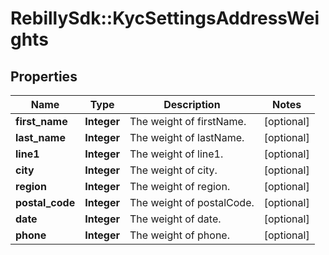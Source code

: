 # RebillySdk::KycSettingsAddressWeights

## Properties
Name | Type | Description | Notes
------------ | ------------- | ------------- | -------------
**first_name** | **Integer** | The weight of firstName. | [optional] 
**last_name** | **Integer** | The weight of lastName. | [optional] 
**line1** | **Integer** | The weight of line1. | [optional] 
**city** | **Integer** | The weight of city. | [optional] 
**region** | **Integer** | The weight of region. | [optional] 
**postal_code** | **Integer** | The weight of postalCode. | [optional] 
**date** | **Integer** | The weight of date. | [optional] 
**phone** | **Integer** | The weight of phone. | [optional] 

